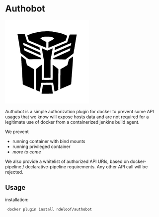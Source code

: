 # Authobot 

![logo](logo.jpg)


Authobot is a simple authorization plugin for docker to prevent some API usages
that we know will expose hosts data and are not required for a legitimate use of docker
from a containerized jenkins build agent.

We prevent
- running container with bind mounts
- running privileged container
- _more to come_

We also provide a whitelist of authorized API URIs, based on docker-pipeline / declarative-pipeline requirements.
Any other API call will be rejected.

## Usage

installation:
```
 docker plugin install ndeloof/authobot
```